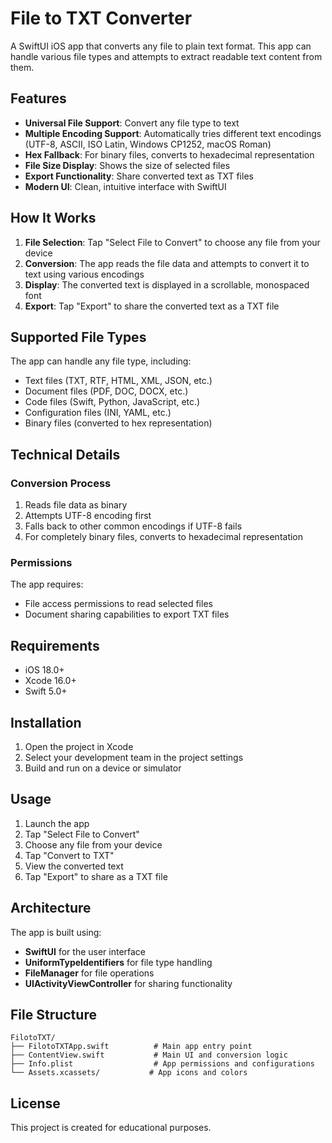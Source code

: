 # File to TXT Converter

A SwiftUI iOS app that converts any file to plain text format. This app can handle various file types and attempts to extract readable text content from them.

## Features

- **Universal File Support**: Convert any file type to text
- **Multiple Encoding Support**: Automatically tries different text encodings (UTF-8, ASCII, ISO Latin, Windows CP1252, macOS Roman)
- **Hex Fallback**: For binary files, converts to hexadecimal representation
- **File Size Display**: Shows the size of selected files
- **Export Functionality**: Share converted text as TXT files
- **Modern UI**: Clean, intuitive interface with SwiftUI

## How It Works

1. **File Selection**: Tap "Select File to Convert" to choose any file from your device
2. **Conversion**: The app reads the file data and attempts to convert it to text using various encodings
3. **Display**: The converted text is displayed in a scrollable, monospaced font
4. **Export**: Tap "Export" to share the converted text as a TXT file

## Supported File Types

The app can handle any file type, including:
- Text files (TXT, RTF, HTML, XML, JSON, etc.)
- Document files (PDF, DOC, DOCX, etc.)
- Code files (Swift, Python, JavaScript, etc.)
- Configuration files (INI, YAML, etc.)
- Binary files (converted to hex representation)

## Technical Details

### Conversion Process
1. Reads file data as binary
2. Attempts UTF-8 encoding first
3. Falls back to other common encodings if UTF-8 fails
4. For completely binary files, converts to hexadecimal representation

### Permissions
The app requires:
- File access permissions to read selected files
- Document sharing capabilities to export TXT files

## Requirements

- iOS 18.0+
- Xcode 16.0+
- Swift 5.0+

## Installation

1. Open the project in Xcode
2. Select your development team in the project settings
3. Build and run on a device or simulator

## Usage

1. Launch the app
2. Tap "Select File to Convert"
3. Choose any file from your device
4. Tap "Convert to TXT"
5. View the converted text
6. Tap "Export" to share as a TXT file

## Architecture

The app is built using:
- **SwiftUI** for the user interface
- **UniformTypeIdentifiers** for file type handling
- **FileManager** for file operations
- **UIActivityViewController** for sharing functionality

## File Structure

```
FilotoTXT/
├── FilotoTXTApp.swift          # Main app entry point
├── ContentView.swift           # Main UI and conversion logic
├── Info.plist                  # App permissions and configurations
└── Assets.xcassets/           # App icons and colors
```

## License

This project is created for educational purposes. 
